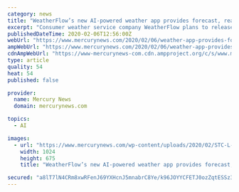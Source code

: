 ```yaml
---
category: news
title: "WeatherFlow’s new AI-powered weather app provides forecast, real time updates"
excerpt: "Consumer weather service company WeatherFlow plans to release an artificial intelligence-powered weather system for at-home use this spring."
publishedDateTime: 2020-02-06T12:56:00Z
webUrl: "https://www.mercurynews.com/2020/02/06/weather-app-provides-forecast-real-time-updates/"
ampWebUrl: "https://www.mercurynews.com/2020/02/06/weather-app-provides-forecast-real-time-updates/amp/"
cdnAmpWebUrl: "https://www-mercurynews-com.cdn.ampproject.org/c/s/www.mercurynews.com/2020/02/06/weather-app-provides-forecast-real-time-updates/amp/"
type: article
quality: 54
heat: 54
published: false

provider:
  name: Mercury News
  domain: mercurynews.com

topics:
  - AI

images:
  - url: "https://www.mercurynews.com/wp-content/uploads/2020/02/STC-L-eitempest-0205-01_72332838.jpg?w=1024&h=676"
    width: 1024
    height: 675
    title: "WeatherFlow’s new AI-powered weather app provides forecast, real time updates"

secured: "a8lT7lN4CRm8xwRFenJ69YXHcnJ5mnabrC8Ye/k96JOYYCFETJ0ozZqtESSz38XnXdQOWg12VK2HrIBqM6mlDEr/T2aWIg48qaTgb7r9A0VcX+wTuOF+f/8d/GLN6CBQkqNkUBHl+imzoWa958rtlGQHDGO86Sz2Q03f1h2vFroD+gPYKCIWAdYDc6SOCJ/dAb0+TiOrxhrjVlOUlsgy8L5TBx6Worr4U1J1UIigvcvglbyqoHHBmrZ4NGv6YgqIAVszpgEPnLa1vIVKPRn6k7FuYtSiWcTWymy89aU4WSeSlntbOg9YFhJWxWE6tZrb;OLsZ48t6mHZyBh1JaskhKQ=="
---
```


